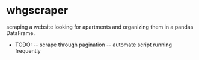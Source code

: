 # whgscraper
scraping a website looking for apartments and organizing them in a pandas DataFrame. 
- TODO: 
-- scrape through pagination
-- automate script running frequently
